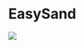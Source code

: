 # EasySand
![](https://cdn.discordapp.com/attachments/774340712585625603/779824921895370770/es-banner.jpg)
